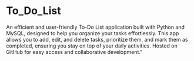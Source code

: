 # To_Do_List
An efficient and user-friendly To-Do List application built with Python and MySQL, designed to help you organize your tasks effortlessly. This app allows you to add, edit, and delete tasks, prioritize them, and mark them as completed, ensuring you stay on top of your daily activities. Hosted on GitHub for easy access and collaborative development."
